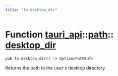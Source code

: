 ```yaml
---
title: "fn.desktop_dir"
---
```


# Function [tauri_api](/docs/api/rust/tauri_api/../index.html)::​[path](/docs/api/rust/tauri_api/index.html)::​[desktop_dir](/docs/api/rust/tauri_api/)

    pub fn desktop_dir() -> Option<PathBuf>

Returns the path to the user's desktop directory.
